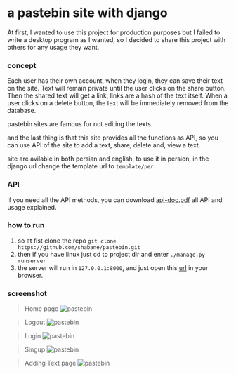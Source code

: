 # a pastebin site with django

At first, I wanted to use this project for production purposes but I failed to write a desktop program as I wanted, so I decided to share this project with others for any usage they want.


### concept

Each user has their own account, when they login, they can save their text on the site.
Text will remain private until the user clicks on the share button.
Then the shared text will get a link, links are a hash of the text itself.
When a user clicks on a delete button, the text will be immediately removed from the database.

pastebin sites are famous for not editing the texts.

and the last thing is that this site provides all the functions as API, so you can use
API of the site to add a text, share, delete and, view a text.

site are avilable in both persian and english, to use it in persion, in the django url change
the template url to `template/per`



### API

if you need all the API methods, you can download [api-doc.pdf](/document/api-doc.pdf)
all API and usage explained.

### how to run

1. so at fist clone the repo `git clone https://github.com/shabane/pastebin.git`
2. then if you have linux just cd to project dir and enter `./manage.py runserver`
3. the server will run in `127.0.0.1:8000`, and just open this [url](127.0.0.1:8000) in your browser.

### screenshot
> Home page
> ![pastebin](https://s4.uupload.ir/files/1_5yj.png)

> Logout
> ![pastebin](https://s4.uupload.ir/files/3_bn4c.png)

> Login
> ![pastebin](https://s4.uupload.ir/files/4_p4z6.png)

> Singup
> ![pastebin](https://s4.uupload.ir/files/5_ac24.png)

> Adding Text page
> ![pastebin](https://s4.uupload.ir/files/2_zmiv.png)
